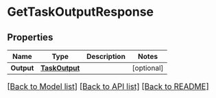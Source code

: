 # GetTaskOutputResponse

## Properties

Name | Type | Description | Notes
------------ | ------------- | ------------- | -------------
**Output** | [**TaskOutput**](TaskOutput.md) |  | [optional] 

[[Back to Model list]](../README.md#documentation-for-models) [[Back to API list]](../README.md#documentation-for-api-endpoints) [[Back to README]](../README.md)

<style>
     p, ul, ol, li { font-size: 18px !important;}
</style>


